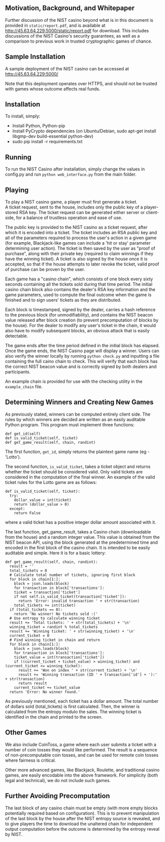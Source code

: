 Motivation, Background, and Whitepaper
--------------------------------

Further discussion of the NIST casino beyond what is in this document is provided in `static/report.pdf`,
and is available at http://45.63.64.229:5000/static/report.pdf for download.  This includes discussions
of the NIST Casino's security guarantees, as well as a comparison to previous work in trusted 
cryptographic games of chance.


Sample Installation
-------------------

A sample deployment of the NIST casino can be accessed at http://45.63.64.229:5000/

Note that this deployment operates over HTTPS, and should not be trusted with games whose outcome affects
real funds.


Installation
-------------

To install, simply:

- Install Python, Python-pip
- Install PyCrypto dependencies (on Ubuntu/Debian, sudo apt-get install libgmp-dev build-essential python-dev)
- sudo pip install -r requirements.txt


Running
-------

To run the NIST Casino after installation, simply change the values in config.py and run
`python web_interface.py` from the main folder.


Playing
-------

To play a NIST casino game, a player must first generate a ticket.  
A ticket request, sent to the house, includes only the public key of a player-stored RSA 
key.  The ticket request can be generated either server or client-side, for a balance 
of trustless operation and ease of use.

The public key is provided to the NIST casino as a ticket request, after which it is encoded into
a ticket.  The ticket includes an RSA public key and all of the parameters required to process
the user's action in a given game (for example, Blackjack-like games can include a 'hit or stay'
parameter determining user action).  The ticket is then saved by the user as "proof of purchase",
along with their private key (required to claim winnings if they have the winning ticket).  A 
ticket is also signed by the house once it is accepted, so that if the house attempts to later
revoke the ticket, valid proof of purchase can be proven by the user.

Each game has a "casino chain", which consists of one block every sixty seconds containing all the
tickets sold during that time period.  The initial casino chain block also contains the dealer's
RSA key information and the game parameters, used to compute the final outcome when the game is finished
and to sign users' tickets as they are distributed.

Each block is timestamped, signed by the dealer, carries a hash reference to the previous block (for 
unmodifiability), and contains the NIST beacon value released after block creation (to prevent precomputation
of blocks by the house).  For the dealer to modify any user's ticket in the chain, it would also have
to modify subsequent blocks, an obvious attack that is easily detectable.

The game ends after the time period defined in the initial block has elapsed.  Once the game ends, the NIST 
Casino page will display a winner.  Users can also verify the winner locally by running 
`python check.py` and inputting a file containing the full caino chain to check.  This will verify that
each block has the correct NIST beacon value and is correctly signed by both dealers and participants.

An example chain is provided for use with the checking utility in the `example_chain` file.


Determining Winners and Creating New Games
-------------------------------------------

As previously stated, winners can be computed entirely client side.  The rules by which winners are
decided are written as an easily auditable Python program.  This program must implement three functions:

```
def get_id(self)
def is_valid_ticket(self, ticket)
def get_game_result(self, chain, randint)

```

The first function, `get_id`, simply returns the plaintext game name (eg - 'Lotto').

The second function, `is_valid_ticket`, takes a ticket object and returns whether the ticket should
be considered valid.  Only valid tickets are considered in the computation of the final winner.  An 
example of the valid ticket rules for the Lotto game are as follows:

```
def is_valid_ticket(self, ticket):
  try:
    dollar_value = int(ticket)
    return (dollar_value > 0)
  except:
    return False
```

where a valid ticket has a positive integer dollar amount associated with it.

The last function, get_game_result, takes a Casino chain (downloadable from the house) and a random
integer value.  This value is obtained from the NIST beacon API, using the block generated at the
predetermined time and encoded in the first block of the casino chain.  It is intended to be easily
auditable and simple.  Here it is for a basic lottery:

```
def get_game_result(self, chain, randint):
  result = ''
  total_tickets = 0
  # Calculate total number of tickets, ignoring first block
  for block in chain[1:]:
    block = json.loads(block)
    for transaction in block['transactions']:
    ticket = transaction['ticket']
    if not self.is_valid_ticket(transaction['ticket']):
      return 'Error: invalid transaction ' + str(transaction)
    total_tickets += int(ticket)
  if (total_tickets == 0):
    return 'No winner! No tickets sold :('
  # Use entropy to calculate winning ticket
  result += 'Total tickets: ' + str(total_tickets) + '\n'
  winning_ticket = randint % total_tickets
  result += 'Winning ticket: ' + str(winning_ticket) + '\n'
  current_ticket = 0
  # Find winning ticket in chain and return
  for block in chain[1:]:
    block = json.loads(block)
    for transaction in block['transactions']:
    ticket_value = int(transaction['ticket'])
    if ((current_ticket + ticket_value) > winning_ticket) and (current_ticket <= winning_ticket):
      result += 'Won on index ' + str(current_ticket) + '\n'
      result += 'Winning transaction (ID ' + transaction['id'] + '):' + str(transaction)
      return result
    current_ticket += ticket_value
  return 'Error: No winner found.'
```

As previously mentioned, each ticket has a dollar amount.  The total number of dollars sold (total_tickets) is
first calculated.  Then, the winner is calculated from the entropy modulo the sales.  The winning ticket is 
identified in the chain and printed to the screen.


Other Games
-----------

We also include CoinToss, a game where each user submits a ticket with a number of coin tosses they would like
performed.  The result is a sequence of non-precomputable coin tosses, and can be used for remote coin tosses
where fairness is critical.

Other more advanced games, like Blackjack, Roulette, and traditional casino games, are easily encodable into
the above framework.  For simplicity (both legal and technical), we do not include such games.


Further Avoiding Precomputation
--------------------------------

The last block of any casino chain must be empty (with more empty blocks potentially
required based on configuration).  This is to prevent manipulation of the last block by the house 
after the NIST entropy source is revealed, and to give players the time to download the
unaltered chain for independent output computation before the outcome is determined by
the entropy reveal by NIST.
